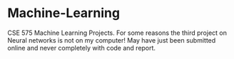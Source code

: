 # Machine-Learning
CSE 575 Machine Learning Projects.
For some reasons the third project on Neural networks is not on my computer!
May have just been submitted online and never completely with code and report.
